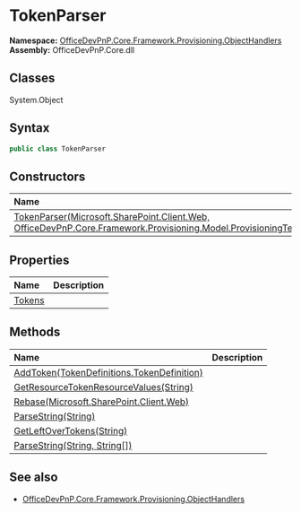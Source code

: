 # TokenParser
  
**Namespace:** [OfficeDevPnP.Core.Framework.Provisioning.ObjectHandlers](OfficeDevPnP.Core.Framework.Provisioning.ObjectHandlers.md)  
**Assembly:** OfficeDevPnP.Core.dll  
## Classes
System.Object  
## Syntax
```C#
public class TokenParser
```
## Constructors
|**Name**|**Description**|
|:-----|:-----|
| [TokenParser(Microsoft.SharePoint.Client.Web, OfficeDevPnP.Core.Framework.Provisioning.Model.ProvisioningTemplate)](TokenParserconstructor1details.md) | 
## Properties
|**Name**|**Description**|
|:-----|:-----|
| [Tokens](TokenParser.Tokens.md) | 
## Methods
|**Name**|**Description**|
|:-----|:-----|
| [AddToken(TokenDefinitions.TokenDefinition)](TokenParserAddTokenTokenDefinitions.TokenDefinition.md) | 
| [GetResourceTokenResourceValues(String)](TokenParserGetResourceTokenResourceValuesString.md) | 
| [Rebase(Microsoft.SharePoint.Client.Web)](TokenParserRebaseMicrosoft.SharePoint.Client.Web.md) | 
| [ParseString(String)](TokenParserParseStringString.md) | 
| [GetLeftOverTokens(String)](TokenParserGetLeftOverTokensString.md) | 
| [ParseString(String, String[])](TokenParserParseStringStringString[].md) | 
## See also
- [OfficeDevPnP.Core.Framework.Provisioning.ObjectHandlers](OfficeDevPnP.Core.Framework.Provisioning.ObjectHandlers.md)
